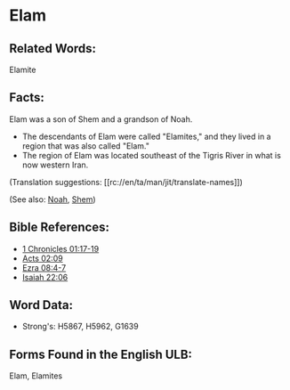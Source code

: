 # Elam

## Related Words:

Elamite

## Facts:

Elam was a son of Shem and a grandson of Noah.

* The descendants of Elam were called "Elamites," and they lived in a region that was also called "Elam."
* The region of Elam was located southeast of the Tigris River in what is now western Iran.

(Translation suggestions: [[rc://en/ta/man/jit/translate-names]])

(See also: [Noah](../names/noah.md), [Shem](../names/shem.md))

## Bible References:

* [1 Chronicles 01:17-19](rc://en/tn/help/1ch/01/17)
* [Acts 02:09](rc://en/tn/help/act/02/09)
* [Ezra 08:4-7](rc://en/tn/help/ezr/08/04)
* [Isaiah 22:06](rc://en/tn/help/isa/22/06)

## Word Data:

* Strong's: H5867, H5962, G1639

## Forms Found in the English ULB:

Elam, Elamites



